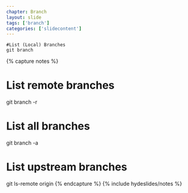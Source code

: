 ```yaml
---
chapter: Branch
layout: slide
tags: ['branch']
categories: ['slidecontent']
---
```


	#List (Local) Branches
	git branch

	

{% capture notes %}
# List remote branches
git branch -r

# List all branches
git branch -a

# List upstream branches
git ls-remote origin
{% endcapture %}
{% include hydeslides/notes %}
